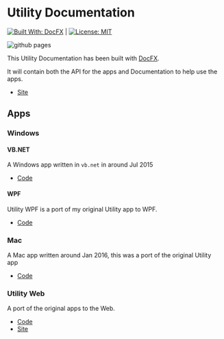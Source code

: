 # Utility Documentation

[![Built With: DocFX](https://img.shields.io/badge/Built_With-DocFX-yellowgreen.svg)](https://dotnet.github.io/docfx/)
|
[![License: MIT](https://img.shields.io/badge/License-MIT-lightgrey.svg)](https://opensource.org/licenses/MIT)

![github pages](https://github.com/alexhedley/Utility-Documentation/workflows/github%20pages/badge.svg)

This Utility Documentation has been built with [DocFX](https://dotnet.github.io/docfx/).

It will contain both the API for the apps and Documentation to help use the apps.

- [Site](https://alexhedley.github.io/Utility-Documentation/)

## Apps

### Windows

#### VB.NET

A Windows app written in `vb.net` in around Jul 2015

- [Code](https://github.com/AlexHedley/Utility)

#### WPF

Utility WPF is a port of my original Utility app to WPF.

- [Code](https://github.com/AlexHedley/Utility-WPF)

### Mac

A Mac app written around Jan 2016, this was a port of the original Utility app

- [Code](https://github.com/AlexHedley/Utility-Mac)

### Utility Web

A port of the original apps to the Web.

- [Code](https://github.com/AlexHedley/Utility-Web)
- [Site](https://alexhedley.github.io/Utility-Web/)
